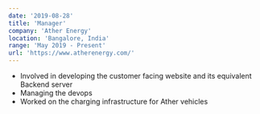```yaml
---
date: '2019-08-28'
title: 'Manager'
company: 'Ather Energy'
location: 'Bangalore, India'
range: 'May 2019 - Present'
url: 'https://www.atherenergy.com/'
---
```


- Involved in developing the customer facing website and its equivalent Backend server
- Managing the devops
- Worked on the charging infrastructure for Ather vehicles
